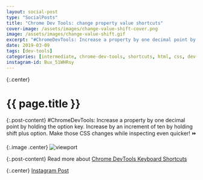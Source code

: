```yaml
---
layout: social-post
type: "SocialPosts"
title: "Chrome Dev Tools: change property value shortcuts"
cover-image: /assets/images/change-value-shift-cover.png
image: /assets/images/change-value-shift.gif
excerpt: "#ChromeDevTools: Increase a property by one decimal point by holding the option key..."
date: 2019-03-09
tags: [dev-tools]
categories: [intermediate, chrome-dev-tools, shortcuts, html, css, dev-tools]
instagram-id: Bux_51WHRsy
---
```

{:.center}
# {{ page.title }}

{:.post-content}
#ChromeDevTools: Increase a property by one decimal point by holding the option key. Increase by an increment of ten by holding shift plus option. Make those CSS changes while inspecting even quicker! ⏩

{:.image .center}
![viewport]({{page.image}})

{:.post-content}
Read more about <a href="https://developers.google.com/web/tools/chrome-devtools/shortcuts" target="_blank">Chrome DevTools Keyboard Shortcuts</a>

{:.center}
<a class="insta-link" href="https://www.instagram.com/p/{{page.instagram-id}}" target="_blank">Instagram Post</a>

